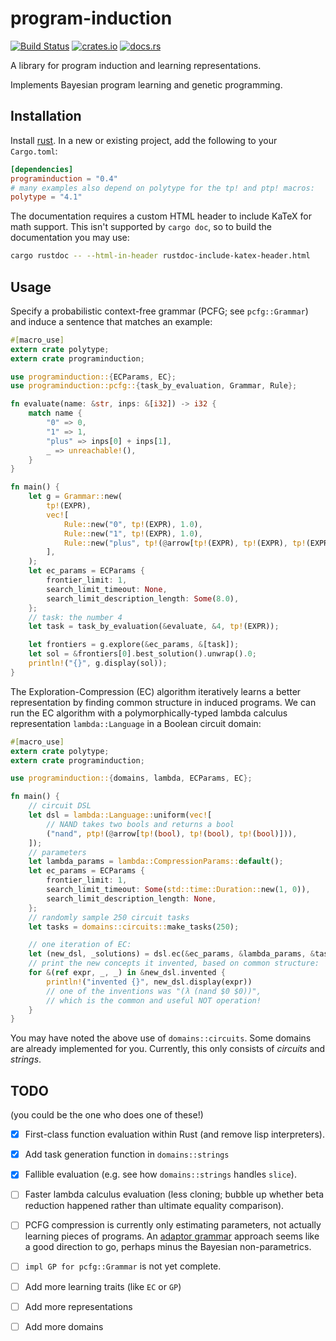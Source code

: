 # program-induction

[![Build Status](https://travis-ci.org/lucasem/program-induction.svg?branch=master)](https://travis-ci.org/lucasem/program-induction)
[![crates.io](https://img.shields.io/crates/v/programinduction.svg)](https://crates.io/crates/programinduction)
[![docs.rs](https://docs.rs/programinduction/badge.svg)](https://docs.rs/programinduction)

A library for program induction and learning representations.

Implements Bayesian program learning and genetic programming.

## Installation

Install [rust](https://rust-lang.org). In a new or existing project, add the
following to your `Cargo.toml`:

```toml
[dependencies]
programinduction = "0.4"
# many examples also depend on polytype for the tp! and ptp! macros:
polytype = "4.1"
```

The documentation requires a custom HTML header to include KaTeX for math
support. This isn't supported by `cargo doc`, so to build the documentation
you may use:

```sh
cargo rustdoc -- --html-in-header rustdoc-include-katex-header.html
```

## Usage

Specify a probabilistic context-free grammar (PCFG; see `pcfg::Grammar`) and
induce a sentence that matches an example:

```rust
#[macro_use]
extern crate polytype;
extern crate programinduction;

use programinduction::{ECParams, EC};
use programinduction::pcfg::{task_by_evaluation, Grammar, Rule};

fn evaluate(name: &str, inps: &[i32]) -> i32 {
    match name {
        "0" => 0,
        "1" => 1,
        "plus" => inps[0] + inps[1],
        _ => unreachable!(),
    }
}

fn main() {
    let g = Grammar::new(
        tp!(EXPR),
        vec![
            Rule::new("0", tp!(EXPR), 1.0),
            Rule::new("1", tp!(EXPR), 1.0),
            Rule::new("plus", tp!(@arrow[tp!(EXPR), tp!(EXPR), tp!(EXPR)]), 1.0),
        ],
    );
    let ec_params = ECParams {
        frontier_limit: 1,
        search_limit_timeout: None,
        search_limit_description_length: Some(8.0),
    };
    // task: the number 4
    let task = task_by_evaluation(&evaluate, &4, tp!(EXPR));

    let frontiers = g.explore(&ec_params, &[task]);
    let sol = &frontiers[0].best_solution().unwrap().0;
    println!("{}", g.display(sol));
}
```

The Exploration-Compression (EC) algorithm iteratively learns a better
representation by finding common structure in induced programs. We can run
the EC algorithm with a polymorphically-typed lambda calculus representation
`lambda::Language` in a Boolean circuit domain:

```rust
#[macro_use]
extern crate polytype;
extern crate programinduction;

use programinduction::{domains, lambda, ECParams, EC};

fn main() {
    // circuit DSL
    let dsl = lambda::Language::uniform(vec![
        // NAND takes two bools and returns a bool
        ("nand", ptp!(@arrow[tp!(bool), tp!(bool), tp!(bool)])),
    ]);
    // parameters
    let lambda_params = lambda::CompressionParams::default();
    let ec_params = ECParams {
        frontier_limit: 1,
        search_limit_timeout: Some(std::time::Duration::new(1, 0)),
        search_limit_description_length: None,
    };
    // randomly sample 250 circuit tasks
    let tasks = domains::circuits::make_tasks(250);

    // one iteration of EC:
    let (new_dsl, _solutions) = dsl.ec(&ec_params, &lambda_params, &tasks);
    // print the new concepts it invented, based on common structure:
    for &(ref expr, _, _) in &new_dsl.invented {
        println!("invented {}", new_dsl.display(expr))
        // one of the inventions was "(λ (nand $0 $0))",
        // which is the common and useful NOT operation!
    }
}
```

You may have noted the above use of `domains::circuits`. Some domains are
already implemented for you. Currently, this only consists of _circuits_ and
_strings_.

## TODO

(you could be the one who does one of these!)

- [x] First-class function evaluation within Rust (and remove lisp
      interpreters).
- [x] Add task generation function in `domains::strings`
- [x] Fallible evaluation (e.g. see how `domains::strings` handles `slice`).
- [ ] Faster lambda calculus evaluation (less cloning; bubble up whether
      beta reduction happened rather than ultimate equality comparison).
- [ ] PCFG compression is currently only estimating parameters, not actually
      learning pieces of programs. An [adaptor
      grammar](http://cocosci.berkeley.edu/tom/papers/adaptornips.pdf)
      approach seems like a good direction to go, perhaps minus the Bayesian
      non-parametrics.
- [ ] `impl GP for pcfg::Grammar` is not yet complete.
- [ ] Add more learning traits (like `EC` or `GP`)
- [ ] Add more representations
- [ ] Add more domains

